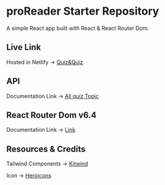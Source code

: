 # proReader Starter Repository

A simple React app built with React & React Router Dom.

## Live Link
Hosted in Netlify -> [Quiz&Quiz](https://melodic-figolla-36f3f1.netlify.app/)

## API 

Documentation Link -> [All quiz Topic]( https://openapi.programming-hero.com/api/quiz)

## React Router Dom v6.4 

Documentation Link -> [Link](https://reactrouter.com/en/main/start/overview)

## Resources & Credits

Tailwind Components -> [Kitwind](https://kitwind.io/products/kometa/components)

Icon -> [Heroicons](https://heroicons.com/)
